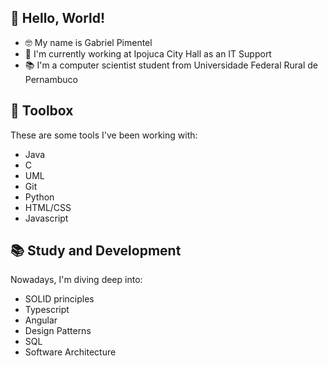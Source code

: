 ## 👋 Hello, World!

- 🤓 My name is Gabriel Pimentel
- 🔭 I'm currently working at Ipojuca City Hall as an IT Support
- 📚 I'm a computer scientist student from Universidade Federal Rural de Pernambuco

## 🧰 Toolbox
These are some tools I've been working with:

- Java
- C
- UML
- Git
- Python
- HTML/CSS
- Javascript

## 📚 Study and Development
Nowadays, I'm diving deep into:

- SOLID principles
- Typescript
- Angular
- Design Patterns
- SQL
- Software Architecture
